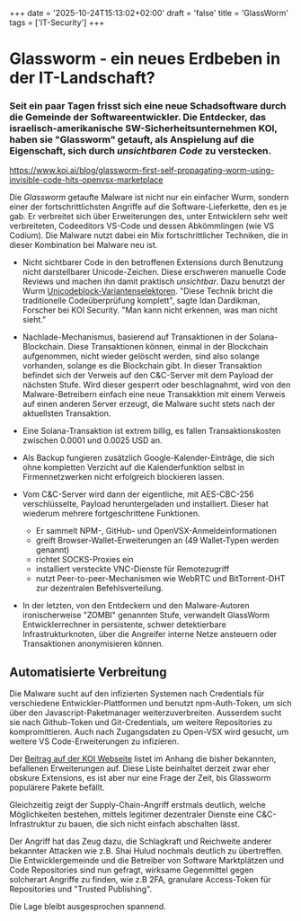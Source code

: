 +++
date = '2025-10-24T15:13:02+02:00'
draft = 'false'
title = 'GlassWorm'
tags = ['IT-Security']
+++
# Glassworm - ein neues Erdbeben in der IT-Landschaft?
### Seit ein paar Tagen frisst sich eine neue Schadsoftware durch die Gemeinde der Softwareentwickler. Die Entdecker, das israelisch-amerikanische SW-Sicherheitsunternehmen KOI, haben sie "Glassworm" getauft, als Anspielung auf die Eigenschaft, sich durch ***unsichtbaren Code*** zu verstecken.
https://www.koi.ai/blog/glassworm-first-self-propagating-worm-using-invisible-code-hits-openvsx-marketplace

Die *Glassworm* getaufte Malware ist nicht nur ein einfacher Wurm, sondern einer der fortschrittlichsten Angriffe auf die Software-Lieferkette, den es je gab.
Er verbreitet sich über Erweiterungen des, unter Entwicklern sehr weit verbreiteten, Codeeditors VS-Code und dessen Abkömmlingen (wie VS Codium).
Die Malware nutzt dabei ein Mix fortschrittlicher Techniken, die in dieser Kombination bei Malware neu ist.

- Nicht sichtbarer Code in den betroffenen Extensions durch Benutzung nicht darstellbarer Unicode-Zeichen. Diese erschweren manuelle Code Reviews und machen ihn damit praktisch *unsichtbar*. Dazu benutzt der Wurm [Unicodeblock-Variantenselektoren](https://de.wikipedia.org/wiki/Unicodeblock_Variantenselektoren).
"Diese Technik bricht die traditionelle Codeüberprüfung komplett", sagte Idan Dardikman, Forscher bei KOI Security. "Man kann nicht erkennen, was man nicht sieht."
- Nachlade-Mechanismus, basierend auf Transaktionen in der Solana-Blockchain. Diese Transaktionen können, einmal in der Blockchain aufgenommen, nicht wieder gelöscht werden, sind also solange vorhanden, solange es die Blockchain gibt. In dieser Transaktion befindet sich der Verweis auf den C&C-Server mit dem Payload der nächsten Stufe. Wird dieser gesperrt oder beschlagnahmt, wird von den Malware-Betreibern einfach eine neue Transakktion mit einem Verweis auf einen anderen Server erzeugt, die Malware sucht stets nach der aktuellsten Transaktion.
- Eine Solana-Transaktion ist extrem billig, es fallen Transaktionskosten zwischen 0.0001 und 0.0025 USD an.
- Als Backup fungieren zusätzlich Google-Kalender-Einträge, die sich ohne kompletten Verzicht auf die Kalenderfunktion selbst in Firmennetzwerken nicht erfolgreich blockieren lassen.
-  Vom C&C-Server wird dann der eigentliche, mit AES-CBC-256 verschlüsselte, Payload heruntergeladen und installiert.
Dieser hat wiederum mehrere fortgeschrittene Funktionen.

    - Er sammelt NPM-, GitHub- und OpenVSX-Anmeldeinformationen
    - greift Browser-Wallet-Erweiterungen an (49 Wallet-Typen werden genannt)
    - richtet SOCKS-Proxies ein
    - installiert versteckte VNC-Dienste für Remotezugriff
    - nutzt Peer-to-peer-Mechanismen wie WebRTC und BitTorrent-DHT zur dezentralen Befehlsverteilung.
    
- In der letzten, von den Entdeckern und den Malware-Autoren ironischerweise "ZOMBI" genannten Stufe, verwandelt GlassWorm Entwicklerrechner in persistente, schwer detektierbare Infrastrukturknoten, über die Angreifer interne Netze ansteuern oder Transaktionen anonymisieren können.

## Automatisierte Verbreitung
Die Malware sucht auf den infizierten Systemen nach Credentials für verschiedene Entwickler-Plattformen und benutzt npm-Auth-Token, um sich über den Javascript-Paketmanager weiterzuverbreiten. Ausserdem sucht sie nach Github-Token und Git-Credentials, um weitere Repositories zu kompromittieren. Auch nach Zugangsdaten zu Open-VSX wird gesucht, um weitere VS Code-Erweiterungen zu infizieren.

Der [Beitrag auf der KOI Webseite](https://www.koi.ai/blog/glassworm-first-self-propagating-worm-using-invisible-code-hits-openvsx-marketplace) listet im Anhang die bisher bekannten, befallenen Erweiterungen auf. Diese Liste beinhaltet derzeit zwar eher obskure Extensions, es ist aber nur eine Frage der Zeit, bis Glassworm populärere Pakete befällt.

Gleichzeitig zeigt der Supply-Chain-Angriff erstmals deutlich, welche Möglichkeiten bestehen, mittels legitimer dezentraler Dienste eine C&C-Infrastruktur zu bauen, die sich nicht einfach abschalten lässt.

Der Angriff hat das Zeug dazu, die Schlagkraft und Reichweite anderer bekannter Attacken wie z.B. Shai Hulud nochmals deutlich zu übertreffen.
Die Entwicklergemeinde und die Betreiber von Software Marktplätzen und Code Repositories sind nun gefragt, wirksame Gegenmittel gegen solcherart Angriffe zu finden, wie z.B 2FA, granulare Access-Token für Repositories und "Trusted Publishing".

Die Lage bleibt ausgesprochen spannend.